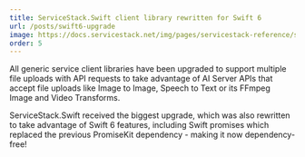 ```yaml
---
title: ServiceStack.Swift client library rewritten for Swift 6
url: /posts/swift6-upgrade
image: https://docs.servicestack.net/img/pages/servicestack-reference/swift-logo-banner.jpg
order: 5
---
```


All generic service client libraries have been upgraded to support multiple file uploads with API requests 
to take advantage of AI Server APIs that accept file uploads like Image to Image, Speech to Text or its 
FFmpeg Image and Video Transforms.

ServiceStack.Swift received the biggest upgrade, which was also rewritten to take advantage of Swift 6 features, 
including Swift promises which replaced the previous PromiseKit dependency - making it now dependency-free!
